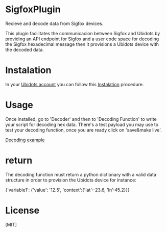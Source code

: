 # SigfoxPlugin

Recieve and decode data from Sigfox devices. 

This plugin facilitates the communicacion between Sigfox and Ubidots by providing an API endpoint for Sigfox and a user code space for decoding the Sigfox hexadecimal message then it provisions a Ubidots device with the decoded data.

# Instalation 

In your [Ubidots account](https://industrial.ubidots.com/accounts/signin/) you can follow this
[Instalation](https://res.cloudinary.com/di2vaxvhl/image/upload/v1630595722/Customer%20Success/DocsAssets/plugin-sigfox/plugin_instalation_2.gif)
procedure.

# Usage

Once installed, go to 'Decoder' and then to 'Decoding Function' to write your script for decoding hex data. There's a test payload you may use to test your decoding function, once you are ready click on 'save&make live'.

[Decoding example](https://res.cloudinary.com/di2vaxvhl/image/upload/v1630595732/Customer%20Success/DocsAssets/plugin-sigfox/decoding_example.gif)

# return

The decoding function must return a python dictionary with a valid data structure in order to provision the Ubidots device for instance: 

{'variable1': {'value': '12.5', 'context':{'lat':-23.6, 'ln':45.2}}}

# License
[MIT]
